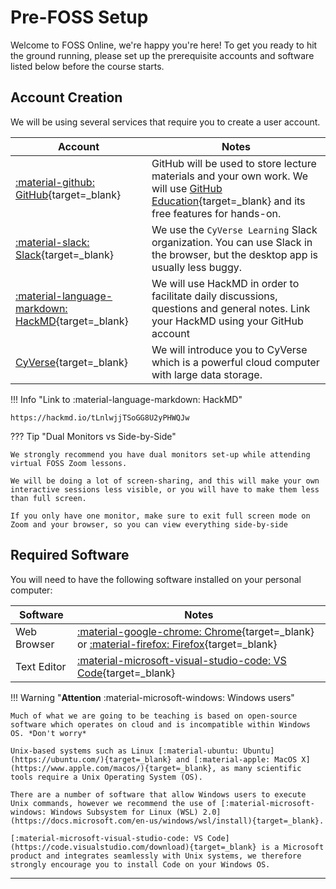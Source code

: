 # Pre-FOSS Setup

Welcome to FOSS Online, we're happy you're here! To get you ready to hit the ground running, please set up the prerequisite accounts and software listed below before the course starts.

## Account Creation

We will be using several services that require you to create a user account.

| Account | Notes |
| --- | --- |
| [:material-github: GitHub](https://github.com){target=_blank} |  GitHub will be used to store lecture materials and your own work. We will use [GitHub Education](https://education.github.com/){target=_blank} and its free features for hands-on.
| [:material-slack: Slack](https://cyverselearning.slack.com/){target=_blank} | We use the `CyVerse Learning`  Slack organization. You can use Slack in the browser, but the desktop app is usually less buggy. |
| [:material-language-markdown: HackMD](https://hackmd.io/){target=_blank} | We will use HackMD in order to facilitate daily discussions, questions and general notes. Link your HackMD using your GitHub account
| [CyVerse](https://user.cyverse.org/signup){target=_blank} | We will introduce you to CyVerse which is a powerful cloud computer with large data storage.


!!! Info "Link to :material-language-markdown: HackMD"

    https://hackmd.io/tLnlwjjTSoGG8U2yPHWQJw

??? Tip "Dual Monitors vs Side-by-Side"

    We strongly recommend you have dual monitors set-up while attending virtual FOSS Zoom lessons.

    We will be doing a lot of screen-sharing, and this will make your own interactive sessions less visible, or you will have to make them less than full screen.

    If you only have one monitor, make sure to exit full screen mode on Zoom and your browser, so you can view everything side-by-side

## Required Software

You will need to have the following software installed on your personal computer:

| Software | Notes |
| -------- | ----- |
| Web Browser | [:material-google-chrome: Chrome](https://www.google.com/chrome/dr/download/){target=_blank} or [:material-firefox: Firefox](https://www.mozilla.org/en-US/firefox/new/){target=_blank} |
| Text Editor | [:material-microsoft-visual-studio-code: VS Code](https://code.visualstudio.com/download){target=_blank} |

!!! Warning "**Attention** :material-microsoft-windows: Windows users"

    Much of what we are going to be teaching is based on open-source software which operates on cloud and is incompatible within Windows OS. *Don't worry*

    Unix-based systems such as Linux [:material-ubuntu: Ubuntu](https://ubuntu.com/){target=_blank} and [:material-apple: MacOS X](https://www.apple.com/macos/){target=_blank}, as many scientific tools require a Unix Operating System (OS). 
    
    There are a number of software that allow Windows users to execute Unix commands, however we recommend the use of [:material-microsoft-windows: Windows Subsystem for Linux (WSL) 2.0](https://docs.microsoft.com/en-us/windows/wsl/install){target=_blank}.

    [:material-microsoft-visual-studio-code: VS Code](https://code.visualstudio.com/download){target=_blank} is a Microsoft product and integrates seamlessly with Unix systems, we therefore strongly encourage you to install Code on your Windows OS.

---
